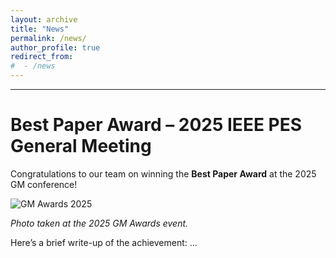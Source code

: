 ```yaml
---
layout: archive
title: "News"
permalink: /news/
author_profile: true
redirect_from:
#  - /news
---
```


---
Best Paper Award – 2025 IEEE PES General Meeting
======

Congratulations to our team on winning the **Best Paper Award** at the 2025 GM conference!

![GM Awards 2025](../images/2025GM_bestpaper.jpg)

*Photo taken at the 2025 GM Awards event.*

Here’s a brief write-up of the achievement:
...